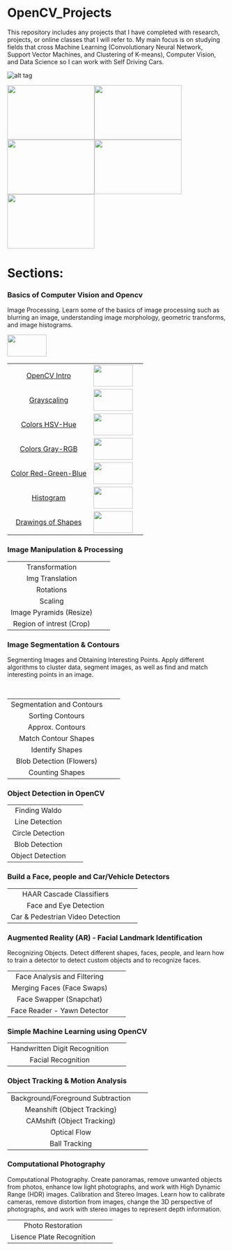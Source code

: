 # OpenCV_Projects

This repository includes any projects that I have completed with research, projects, or online classes that I will refer to. My main focus is on studying fields that cross Machine Learning (Convolutionary Neural Network, Support Vector Machines, and Clustering of K-means), Computer Vision, and Data Science so I can work with Self Driving Cars. 

![alt tag](https://github.com/rchavezj/OpenCV_Projects/blob/master/OpenCV_CNN.png)


<img src="https://github.com/rchavezj/OpenCV_Projects/blob/master/images/findingLanes.gif" width="200" height="125" /><img src="https://github.com/rchavezj/OpenCV_Projects/blob/master/images/cars.gif" width="200" height="125" /><img src="https://github.com/rchavezj/OpenCV_Projects/blob/master/images/flower.gif" width="200" height="125" /><img src="https://github.com/rchavezj/OpenCV_Projects/blob/master/images/pedistrian.gif" width="200" height="125" /><img src="https://github.com/rchavezj/OpenCV_Projects/blob/master/images/facialRecognition.gif" width="200" height="125" />

# Sections: 
### Basics of Computer Vision and Opencv
Image Processing. Learn some of the basics of image processing such as blurring an image, understanding image morphology, geometric transforms, and image histograms.
</br>

<img src="" width="90" height="50" />

|                       |        |          |
| :---:                 | :----: |  :----:  |
| [OpenCV Intro](https://github.com/rchavezj/OpenCV_Projects/blob/master/Sec02_Basics_of_CV/01-Reading-Writing-and-displaying-images/01-Reading-Writing-and-displaying-images.ipynb)| <img src="https://github.com/rchavezj/OpenCV_Projects/blob/master/Sec02_Basics_of_CV/01-Reading-Writing-and-displaying-images/output.jpg" width="90" height="50" />       |          |
| [Grayscaling](https://github.com/rchavezj/OpenCV_Projects/blob/master/Sec02_Basics_of_CV/02-Grayscaling/02-Grayscaling.ipynb) |  <img src="https://github.com/rchavezj/OpenCV_Projects/blob/master/Sec02_Basics_of_CV/02-Grayscaling/Grayscale.jpg" width="90" height="50" />||
| [Colors HSV-Hue](https://github.com/rchavezj/OpenCV_Projects/blob/master/Sec02_Basics_of_CV/03-Colors-HSV-Hue-Saturation-Value/03-Colors-HSV-Hue-Saturation-Value.ipynb)  | <img src="https://github.com/rchavezj/OpenCV_Projects/blob/master/Sec02_Basics_of_CV/03-Colors-HSV-Hue-Saturation-Value/hsv_image.jpg" width="90" height="50" />       |          |
| [Colors Gray-RGB](https://github.com/rchavezj/OpenCV_Projects/blob/master/Sec02_Basics_of_CV/04-Colors-Gray-RGB/04-Colors-Gray-RGB.ipynb) |  <img src="https://github.com/rchavezj/OpenCV_Projects/blob/master/Sec02_Basics_of_CV/04-Colors-Gray-RGB/merged_with_blue_amplified.jpg" width="90" height="50" />      |          |
| [Color Red-Green-Blue](https://github.com/rchavezj/OpenCV_Projects/blob/master/Sec02_Basics_of_CV/05-Colors-Red-Green-Blue/05-Colors-Red-Green-Blue.ipynb)          |  <img src="https://github.com/rchavezj/OpenCV_Projects/blob/master/Sec02_Basics_of_CV/05-Colors-Red-Green-Blue/green.jpg" width="90" height="50" />      |          |
| [Histogram](https://github.com/rchavezj/OpenCV_Projects/blob/master/Sec02_Basics_of_CV/06-Histograms/06-Histograms.ipynb)             |  <img src="https://github.com/rchavezj/OpenCV_Projects/blob/master/Sec02_Basics_of_CV/06-Histograms/histogram.png" width="90" height="50" />      |          |
| [Drawings of Shapes](https://github.com/rchavezj/OpenCV_Projects/blob/master/Sec02_Basics_of_CV/07-Drawing-Images/07-Drawing-Images.ipynb)    |  <img src="https://github.com/rchavezj/OpenCV_Projects/blob/master/Sec02_Basics_of_CV/07-Drawing-Images/rectangle.jpg" width="90" height="50" />      |          |

### Image Manipulation & Processing
|  |  |   |
| :---:                     | :----: |  :----:  |
| Transformation            |        |          |
| Img Translation           |        |          |
| Rotations                 |        |          |
| Scaling                   |        |          |
| Image Pyramids (Resize)   |        |          |
| Region of intrest (Crop)  |        |          |

### Image Segmentation & Contours

Segmenting Images and Obtaining Interesting Points. Apply different algorithms to cluster data, segment images, as well as find and match interesting points in an image.

</br>

|                             |        |          |
| :---:                       | :----: |  :----:  |
|  Segmentation and Contours  |        |          |
|  Sorting Contours           |        |          |
|  Approx. Contours           |        |          |
|  Match Contour Shapes       |        |          |
|  Identify Shapes            |        |          |
|  Blob Detection (Flowers)   |        |          |
|  Counting Shapes            |        |          |

### Object Detection in OpenCV
|                    |        |          |
| :---:              | :----: |  :----:  |
|  Finding Waldo     |        |          |
|  Line Detection    |        |          |
|  Circle Detection  |        |          |
|  Blob Detection    |        |          |
|  Object Detection  |        |          |

### Build a Face, people and Car/Vehicle Detectors
|                                     |        |          |
| :---:                               | :----: |  :----:  |
| HAAR Cascade Classifiers            |        |          |
| Face and Eye Detection              |        |          |
| Car & Pedestrian  Video Detection   |        |          |

### Augmented Reality (AR) - Facial Landmark Identification

Recognizing Objects. Detect different shapes, faces, people, and learn how to train a detector to detect custom objects and to recognize faces.

|                               |        |          |
| :---:                         | :----: |  :----:  |
|  Face Analysis and Filtering  |        |          |
|  Merging Faces (Face Swaps)   |        |          |
|  Face Swapper (Snapchat)      |        |          |
|  Face Reader - Yawn Detector  |        |          |

### Simple Machine Learning using OpenCV
|                                  |        |          |
| :---:                            | :----: |  :----:  |
|  Handwritten Digit Recognition   |        |          |
|  Facial Recognition              |        |          |

### Object Tracking & Motion Analysis
|                                     |        |          |
| :---:                               | :----: |  :----:  |
|  Background/Foreground Subtraction  |        |          |
|  Meanshift (Object Tracking)        |        |          |
|  CAMshift (Object Tracking)         |        |          |
|  Optical Flow                       |        |          |
|  Ball Tracking                      |        |          |

### Computational Photography
Computational Photography. Create panoramas, remove unwanted objects from photos, enhance low light photographs, and work with High Dynamic Range (HDR) images. Calibration and Stereo Images. Learn how to calibrate cameras, remove distortion from images, change the 3D perspective of photographs, and work with stereo images to represent depth information.
</br>

|                             |        |          |
| :---:                       | :----: |  :----:  |
|  Photo Restoration          |        |          |
|  Lisence Plate Recognition  |        |          |




